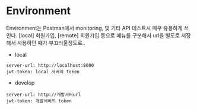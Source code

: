 # Environment

Environment는 Postman에서 monitoring, 및 기타 API 테스트시 매우 유용하게 쓰인다.
[local] 회원가입, [remote] 회원가입 등으로 메뉴를 구분해서 url을 별도로 저장해서 사용하던 때가 부끄러울정도로..

* local
```
server-url: http://localhost:8000
jwt-token: local 서버의 token
```
* develop
```
server-url: http://개발서버url
jwt-token: 개발서버의 token
```

